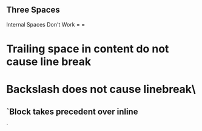 ## Three Spaces

Internal Spaces Don't Work
= =

# Trailing space in content do not cause line break

# Backslash does not cause linebreak\\

## \`Block takes precedent over inline

\`